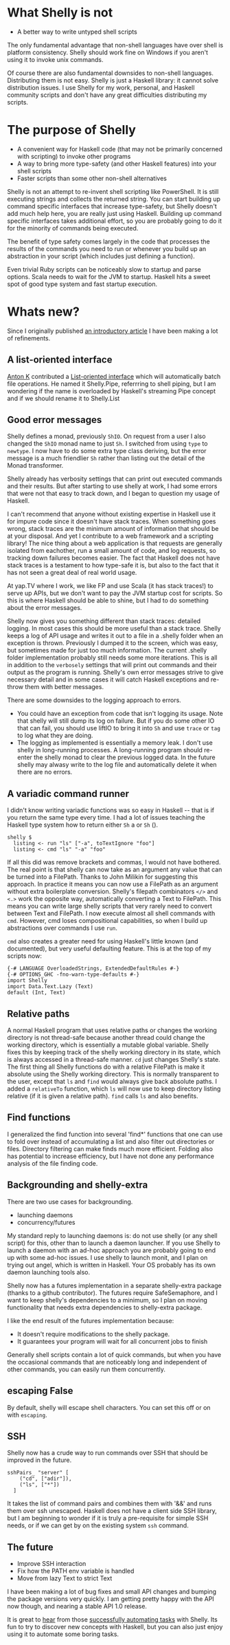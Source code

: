 # What Shelly is not

* A better way to write untyped shell scripts

The only fundamental advantage that non-shell languages have over shell is platform consistency.
Shelly should work fine on Windows if you aren't using it to invoke unix commands.

Of course there are also fundamental downsides to non-shell languages. Distributing them is not easy.
Shelly is just a Haskell library: it cannot solve distribution issues.
I use Shelly for my work, personal, and Haskell community scripts and don't have any great difficulties distributing my scripts.


# The purpose of Shelly

* A convenient way for Haskell code (that may not be primarily concerned with scripting) to invoke other programs
* A way to bring more type-safety (and other Haskell features) into your shell scripts
* Faster scripts than some other non-shell alternatives

Shelly is not an attempt to re-invent shell scripting like PowerShell.
It is still executing strings and collects the returned string.
You can start building up command specific interfaces that increase type-safety, but Shelly doesn't add much help here, you are really just using Haskell.
Building up command specific interfaces takes additional effort, so you are probably going to do it for the minority of commands being executed.

The benefit of type safety comes largely in the code that processes the results of the commands you need to run or whenever you build up an abstraction in your script (which includes just defining a function).

Even trivial Ruby scripts can be noticeably slow to startup and parse options. Scala needs to wait for the JVM to startup. Haskell hits a sweet spot of good type system and fast startup execution.


# Whats new?

Since I originally published [an introductory article](http://www.linux-magazin.de/Online-Artikel/Shell-scripting-with-type-safety-using-Haskell/) I have been making a lot of refinements.


## A list-oriented interface

[Anton K](https://github.com/anton-k) contributed a [List-oriented interface](https://github.com/yesodweb/Shelly.hs/blob/master/examples/Pipe/Pictures.hs) which will automatically batch file operations.
He named it Shelly.Pipe, referrring to shell piping, but I am wondering if the name is overloaded by Haskell's streaming Pipe concept and if we should rename it to Shelly.List


## Good error messages

Shelly defines a monad, previously `ShIO`. On request from a user I also changed the `ShIO` monad name to just `Sh`. I switched from using `type` to `newtype`. I now have to do some extra type class deriving, but the error message is a much friendlier `Sh` rather than listing out the detail of the Monad transformer.

Shelly already has verbosity settings that can print out executed commands and their results.
But after starting to use shelly at work, I had some errors that were not that easy to track down, and I began to question my usage of Haskell.

I can't recommend that anyone without existing expertise in Haskell use it for impure code since it doesn't have stack traces.
When something goes wrong, stack traces are the minimum amount of information that should be at your disposal.
And yet I contribute to a web framework and a scripting library! The nice thing about a web application is that requests are generally isolated from eachother, run a small amount of code, and log requests, so tracking down failures becomes easier.
The fact that Haskell does not have stack traces is a testament to how type-safe it is, but also to the fact that it has not seen a great deal of real world usage.

At yap.TV where I work, we like FP and use Scala (it has stack traces!) to serve up APIs, but we don't want to pay the JVM startup cost for scripts. So this is where Haskell should be able to shine, but I had to do something about the error messages.

Shelly now gives you something different than stack traces: detailed logging.
In most cases this should be more useful than a stack trace.
Shelly keeps a log of API usage and writes it out to a file in a .shelly folder when an exception is thrown.
Previously I dumped it to the screen, which was easy, but sometimes made for just too much information. The current .shelly folder implementation probably still needs some more iterations.
This is all in addition to the `verbosely` settings that will print out commands and their output as the program is running.
Shelly's own error messages strive to give necessary detail and in some cases it will catch Haskell exceptions and re-throw them with better messages.

There are some downsides to the logging approach to errors.

* You could have an exception from code that isn't logging its usage. Note that shelly will still dump its log on failure. But if you do some other IO that can fail, you should use liftIO to bring it into `Sh` and use `trace` or `tag` to log what they are doing.
* The logging as implemented is essentially a memory leak. I don't use shelly in long-running processes. A long-running program should re-enter the shelly monad to clear the previous logged data. In the future shelly may alwasy write to the log file and automatically delete it when there are no errors.


## A variadic command runner

I didn't know writing variadic functions was so easy in Haskell -- that is if you return the same type every time.
I had a lot of issues teaching the Haskell type system how to return either `Sh` a or `Sh` ().

    shelly $
      listing <- run "ls" ["-a", toTextIgnore "foo"]
      listing <- cmd "ls" "-a" "foo"

If all this did was remove brackets and commas, I would not have bothered. The real point is that shelly can now take as an argument any value that can be turned into a FilePath. Thanks to John Milikin for suggesting this approach. In practice it means you can now use a FilePath as an argument without extra boilerplate conversion. Shelly's filepath combinators `</>` and `<.>` work the opposite way, automatically converting a Text to FilePath. This means you can write large shelly scripts that very rarely need to convert between Text and FilePath. I now execute almost all shell commands with `cmd`. However, cmd loses compositional capabilities, so when I build up abstractions over commands I use `run`.

`cmd` also creates a greater need for using Haskell's little known (and documented), but very useful defaulting feature.
This is at the top of my scripts now:

    {-# LANGUAGE OverloadedStrings, ExtendedDefaultRules #-}
    {-# OPTIONS_GHC -fno-warn-type-defaults #-}
    import Shelly
    import Data.Text.Lazy (Text)
    default (Int, Text)


## Relative paths

A normal Haskell program that uses relative paths or changes the working directory is not thread-safe because another thread could change the working directory, which is essentially a mutable global variable. Shelly fixes this by keeping track of the shelly working directory in its state, which is always accessed in a thread-safe manner. `cd` just changes Shelly's state. The first thing all Shelly functions do with a relative FilePath is make it absolute using the Shelly working directory. This is normally transparent to the user, except that `ls` and `find` would always give back absolute paths. I added a `relativeTo` function, which `ls` will now use to keep directory listing relative (if it is given a relative path). `find` calls `ls` and also benefits.


## Find functions

I generalized the find function into several 'find*' functions that one can use to fold over instead of accumulating a list and also filter out directories or files. Directory filtering can make finds much more efficient. Folding also has potential to increase efficiency, but I have not done any performance analysis of the file finding code.


## Backgrounding and shelly-extra

There are two use cases for backgrounding.

* launching daemons
* concurrency/futures

My standard reply to launching daemons is: do not use shelly (or any shell script) for this, other than to launch a daemon launcher.
If you use Shelly to launch a daemon with an ad-hoc approach you are probably going to end up with some ad-hoc issues.
I use shelly to launch monit, and I plan on trying out angel, which is written in Haskell.
Your OS probably has its own daemon launching tools also.

Shelly now has a futures implementation in a separate shelly-extra package (thanks to a github contributor).
The futures require SafeSemaphore, and I want to keep shelly's dependencies to a minimum, so I plan on moving functionality that needs extra dependencies to shelly-extra package.

I like the end result of the futures implementation because:

* It doesn't require modifications to the shelly package.
* It guarantees your program will wait for all concurrent jobs to finish

Generally shell scripts contain a lot of quick commands, but when you have the occasional commands that are noticeably long and independent of other commands, you can easily run them concurrently.



## escaping False

By default, shelly will escape shell characters. You can set this off or on with `escaping`.



## SSH

Shelly now has a crude way to run commands over SSH that should be improved in the future.

    sshPairs_ "server" [
        ("cd", ["adir"]),
        ("ls", ["*"])
      ]

It takes the list of command pairs and combines them with '&&' and runs them over ssh unescaped.
Haskell does not have a client side SSH library, but I am beginning to wonder if it is truly a pre-requisite for simple SSH needs, or if we can get by on the existing system `ssh` command.


## The future

* Improve SSH interaction
* Fix how the PATH env variable is handled
* Move from lazy Text to strict Text

I have been making a lot of bug fixes and small API changes and bumping the package versions very quickly. I am getting pretty happy with the API now though, and nearing a stable API 1.0 release.

It is great to [hear](http://www.reddit.com/r/haskell/comments/w86gu/my_current_job_task_is_boring_so_i_wrote_a_simple/) from those [successfully automating tasks](http://www.scholarslab.org/dh-developer/shell-programming-in-haskell-converting-s5-slides-to-pdf/) with Shelly. Its fun to try to discover new concepts with Haskell, but you can also just enjoy using it to automate some boring tasks.
